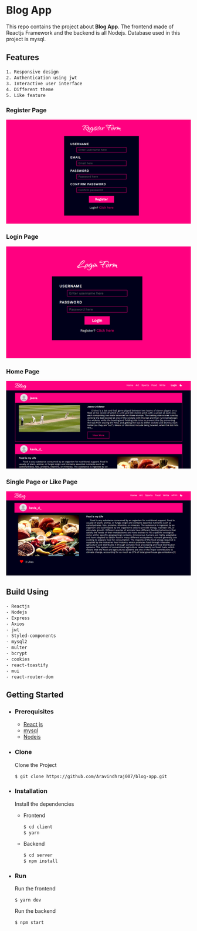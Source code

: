 # Blog App

This repo contains the project about <b>Blog App</b>. The frontend made of Reactjs Framework and the backend is all Nodejs. Database used in this project is mysql.

## Features

    1. Responsive design
    2. Authentication using jwt
    3. Interactive user interface
    4. Different theme
    5. Like feature

### Register Page

![image](./images/register.png)

### Login Page

![image](./images/login.png)

### Home Page

![image](./images/home.png)

### Single Page or Like Page

![image](./images/single_page.png)

## Build Using

    - Reactjs
    - Nodejs
    - Express
    - Axios
    - jwt
    - Styled-components
    - mysql2
    - multer
    - bcrypt
    - cookies
    - react-toastify
    - mui
    - react-router-dom

## Getting Started

- ### **Prerequisites**

  - [React js](https://react.dev/)
  - [mysql](https://www.mysql.com/)
  - [Nodejs](https://nodejs.org/en)

- ### Clone

  Clone the Project

  ```
  $ git clone https://github.com/Aravindhraj007/blog-app.git
  ```

- ### **Installation**

  Install the dependencies

  - Frontend

    ```
    $ cd client
    $ yarn
    ```

  - Backend
    ```
    $ cd server
    $ npm install
    ```

- ### Run

  Run the frontend

  ```
  $ yarn dev
  ```

  Run the backend

  ```
  $ npm start
  ```
